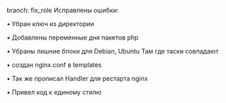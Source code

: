 branch: fix_role
Исправлены ошибки:

• Убран ключ из директории

• Добавлены переменные дня пакетов php

• Убраны лишние блоки для Debian, Ubuntu Там где таски совпадают

• создан nginx.conf в templates

• Так же прописал Handler для рестарта nginx

• Привел код к единому стилю
